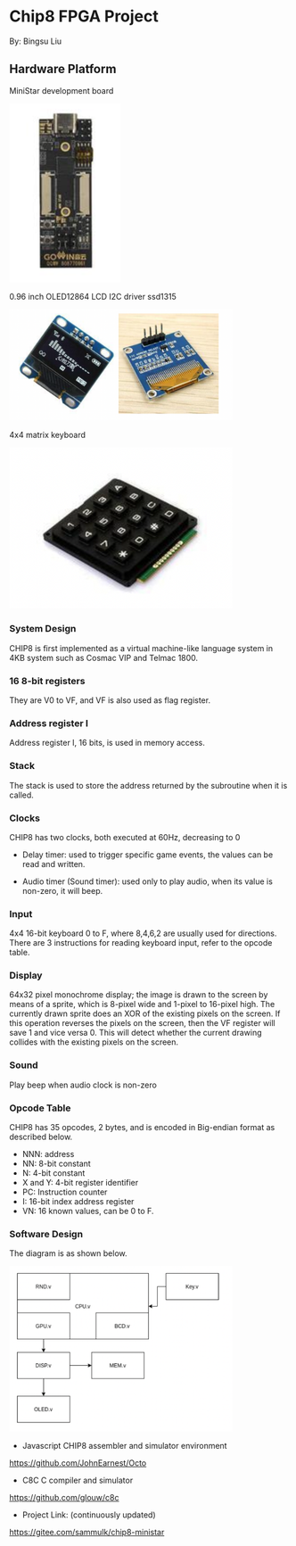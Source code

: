 # Chip8 FPGA Project

By: Bingsu Liu 

## Hardware Platform

MiniStar development board

<img src="/projects/Chip8 Fpga Project/pic/CHIP8 pic (1).png" width= "200">

0.96 inch OLED12864 LCD I2C driver ssd1315

<img src="/projects/Chip8 Fpga Project/pic/CHIP8 pic (2).png" width= "400">

4x4 matrix keyboard

<img src="/projects/Chip8 Fpga Project/pic/CHIP8 pic (3).png" width= "400">

### System Design

CHIP8 is first implemented as a virtual machine-like language system in 4KB system such as Cosmac VIP and Telmac 1800.

### 16 8-bit registers

They are V0 to VF, and VF is also used as flag register.

### Address register I

Address register I, 16 bits, is used in memory access.

### Stack

The stack is used to store the address returned by the subroutine when it is called.

### Clocks

CHIP8 has two clocks, both executed at 60Hz, decreasing to 0

* Delay timer: used to trigger specific game events, the values can be
read and written.

* Audio timer (Sound timer): used only to play audio, when its value is
non-zero, it will beep.

### Input

4x4 16-bit keyboard 0 to F, where 8,4,6,2 are usually used for directions. There are 3 instructions for reading keyboard input, refer to the opcode table.

### Display

64x32 pixel monochrome display; the image is drawn to the screen by means of a sprite, which is 8-pixel wide and 1-pixel to 16-pixel high. The currently drawn sprite does an XOR of the existing pixels on the screen. If this operation reverses the pixels on the screen, then the VF register will save 1 and vice versa 0. This will detect whether the current drawing collides with the existing pixels on the screen.

### Sound

Play beep when audio clock is non-zero

### Opcode Table

CHIP8 has 35 opcodes, 2 bytes, and is encoded in Big-endian format as described below.

* NNN: address
* NN: 8-bit constant
* N: 4-bit constant
* X and Y: 4-bit register identifier
* PC: Instruction counter
* I: 16-bit index address register
* VN: 16 known values, can be 0 to F.

### Software Design

The diagram is as shown below.

<img src="/projects/Chip8 Fpga Project/pic/CHIP8 pic (4).png" width= "400">

* Javascript CHIP8 assembler and simulator environment

https://github.com/JohnEarnest/Octo

* C8C C compiler and simulator 

https://github.com/glouw/c8c

* Project Link: (continuously updated) 

https://gitee.com/sammulk/chip8-ministar
